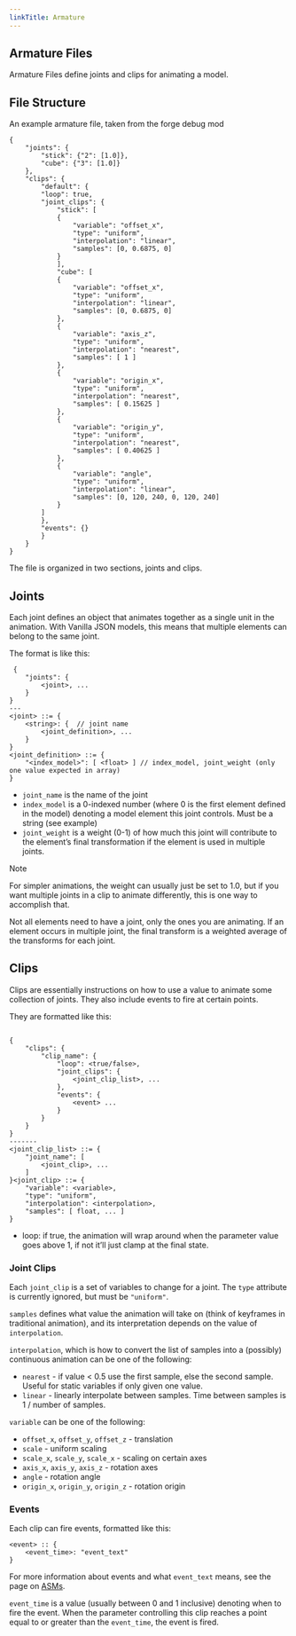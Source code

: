 ```yaml
---
linkTitle: Armature
---
```


<article class="docs-entry">
<h1 id="armature-files">Armature Files<a class="headerlink" href="#armature-files" title="Permanent link"> </a></h1>
                <p>Armature Files define joints and clips for animating a model.</p>
                <h2 id="file-structure">File Structure<a class="headerlink" href="#file-structure" title="Permanent link"> </a></h2>
                <p>An example armature file, taken from the forge debug mod
                <pre class="highlight"><code class="language-json">{
    "joints": {
        "stick": {"2": [1.0]},
        "cube": {"3": [1.0]}
    },
    "clips": {
        "default": {
        "loop": true,
        "joint_clips": {
            "stick": [
            {
                "variable": "offset_x",
                "type": "uniform",
                "interpolation": "linear",
                "samples": [0, 0.6875, 0]
            }
            ],
            "cube": [
            {
                "variable": "offset_x",
                "type": "uniform",
                "interpolation": "linear",
                "samples": [0, 0.6875, 0]
            },
            {
                "variable": "axis_z",
                "type": "uniform",
                "interpolation": "nearest",
                "samples": [ 1 ]
            },
            {
                "variable": "origin_x",
                "type": "uniform",
                "interpolation": "nearest",
                "samples": [ 0.15625 ]
            },
            {
                "variable": "origin_y",
                "type": "uniform",
                "interpolation": "nearest",
                "samples": [ 0.40625 ]
            },
            {
                "variable": "angle",
                "type": "uniform",
                "interpolation": "linear",
                "samples": [0, 120, 240, 0, 120, 240]
            }
        ]
        },
        "events": {}
        }
    }
}
</code></pre>
                <p>The file is organized in two sections, joints and clips.</p>
                <h2 id="joints">Joints<a class="headerlink" href="#joints" title="Permanent link"> </a></h2>
                <p>Each joint defines an object that animates together as a single unit in the animation. With Vanilla JSON models, this means that multiple elements can belong to the same joint.</p>
                <p>The format is like this:
                <pre class="highlight"><code class="language-javascript"> {
    "joints": {
        &lt;joint&gt;, ...
    }
}
---
&lt;joint&gt; ::= {
    &lt;string&gt;: {  // joint name
        &lt;joint_definition&gt;, ...
    }
}
&lt;joint_definition&gt; ::= {
    "&lt;index_model&gt;": [ &lt;float&gt; ] // index_model, joint_weight (only one value expected in array)
}
</code></pre>
                <ul>
                    <li><code>joint_name</code> is the name of the joint</li>
                    <li><code>index_model</code> is a 0-indexed number (where 0 is the first element defined in the model) denoting a model element this joint controls. Must be a string (see example)</li>
                    <li><code>joint_weight</code> is a weight (0-1) of how much this joint will contribute to the element&rsquo;s final transformation if the element is used in multiple joints.</li>
                </ul>
                <div class="admonition note">
                    <p class="admonition-title">Note</p>
                    <p>For simpler animations, the weight can usually just be set to 1.0, but if you want multiple joints in a clip to animate differently, this is one way to accomplish that.</p>
                </div>
                <p>Not all elements need to have a joint, only the ones you are animating. If an element occurs in multiple joint, the final transform is a weighted average of the transforms for each joint.</p>
                <h2 id="clips">Clips<a class="headerlink" href="#clips" title="Permanent link"> </a></h2>
                <p>Clips are essentially instructions on how to use a value to animate some collection of joints. They also include events to fire at certain points.</p>
                <p>They are formatted like this:
                <pre class="highlight"><code class="language-javascript">
{
    "clips": {
        "clip_name": {
            "loop": &lt;true/false&gt;,
            "joint_clips": {
                &lt;joint_clip_list&gt;, ...
            },
            "events": {
                &lt;event&gt; ...
            }
        }
    }
}
-------
&lt;joint_clip_list&gt; ::= {
    "joint_name": [
        &lt;joint_clip&gt;, ...
    ]
}&lt;joint_clip&gt; ::= {
    "variable": &lt;variable&gt;,
    "type": "uniform",
    "interpolation": &lt;interpolation&gt;,
    "samples": [ float, ... ]
}
</code></pre>
                <ul>
                    <li>loop: if true, the animation will wrap around when the parameter value goes above 1, if not it&rsquo;ll just clamp at the final state.</li>
                </ul>
                <h3 id="joint-clips">Joint Clips<a class="headerlink" href="#joint-clips" title="Permanent link"> </a> </h3>
                <p>Each <code>joint_clip</code> is a set of variables to change for a joint. The <code>type</code> attribute is currently ignored, but must be <code>"uniform"</code>.</p>
                <p><code>samples</code> defines what value the animation will take on (think of keyframes in traditional animation), and its interpretation depends on the value of <code>interpolation</code>.</p>
                <p><code>interpolation</code>, which is how to convert the list of samples into a (possibly) continuous animation can be one of the following:</p>
                <ul>
                    <li><code>nearest</code> - if value &lt; 0.5 use the first sample, else the second sample. Useful for static variables if only given one value.</li>
                    <li><code>linear</code> - linearly interpolate between samples. Time between samples is 1 / number of samples.</li>
                </ul>
                <p><code>variable</code> can be one of the following:</p>
                <ul>
                    <li><code>offset_x</code>, <code>offset_y</code>, <code>offset_z</code> - translation</li>
                    <li><code>scale</code> - uniform scaling</li>
                    <li><code>scale_x</code>, <code>scale_y</code>, <code>scale_x</code> - scaling on certain axes</li>
                    <li><code>axis_x</code>, <code>axis_y</code>, <code>axis_z</code> - rotation axes</li>
                    <li><code>angle</code> - rotation angle</li>
                    <li><code>origin_x</code>, <code>origin_y</code>, <code>origin_z</code> - rotation origin</li>
                </ul>
                <h3 id="events">Events<a class="headerlink" href="#events" title="Permanent link"> </a></h3>
                <p>Each clip can fire events, formatted like this:
                <pre class="highlight"><code class="language-javascript">&lt;event&gt; :: {
    &lt;event_time&gt;: "event_text"
}</code></pre> For more information about events and what <code>event_text</code> means, see the page on <a href="../asm/index.htm">ASMs</a>. <p><code>event_time</code> is a value (usually between 0 and 1 inclusive) denoting when to fire the event. When the parameter controlling this clip reaches a point equal to or greater than the <code>event_time</code>, the event is fired.</p>
</article>